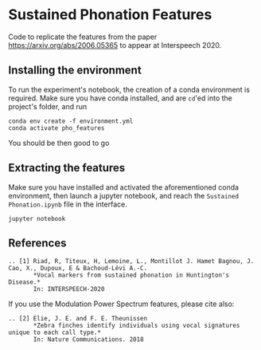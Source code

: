 # Sustained Phonation Features

Code to replicate the features from the paper https://arxiv.org/abs/2006.05365 to appear at Interspeech 2020.


## Installing the environment

To run the experiment's notebook, the creation of a conda environment
is required. Make sure you have conda installed, and are `cd`'ed into 
the project's folder, and run

```shell script
conda env create -f environment.yml
conda activate pho_features
```

You should be then good to go

## Extracting the features

Make sure you have installed and activated the aforementioned conda environment,
then launch a jupyter notebook, and reach the `Sustained Phonation.ipynb` file
in the interface.

```shell script
jupyter notebook 
```

## References

    .. [1] Riad, R, Titeux, H, Lemoine, L., Montillot J. Hamet Bagnou, J. Cao, X., Dupoux, E & Bachoud-Lévi A.-C.
           *Vocal markers from sustained phonation in Huntington's Disease.*
           In: INTERSPEECH-2020

If you use the Modulation Power Spectrum features, please cite also:

    .. [2] Elie, J. E. and F. E. Theunissen 
           *Zebra finches identify individuals using vocal signatures unique to each call type.*
           In: Nature Communications. 2018

